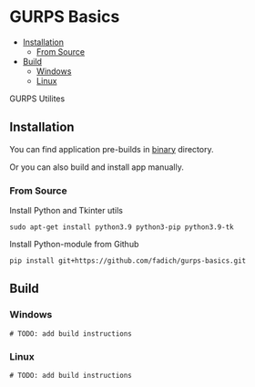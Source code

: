 # GURPS Basics

- [Installation](#installation)
    - [From Source](#from-source)
- [Build](#build)
    - [Windows](#windows)
    - [Linux](#linux)

GURPS Utilites

## Installation

You can find application pre-builds in 
  [binary](https://github.com/fadich/gurps-basics/tree/master/binary)
  directory.

Or you can also build and install app manually.

### From Source

Install Python and Tkinter utils
```shell
sudo apt-get install python3.9 python3-pip python3.9-tk 
```

Install Python-module from Github 
```shell
pip install git+https://github.com/fadich/gurps-basics.git
```

## Build

### Windows

```shell
# TODO: add build instructions
```

### Linux

```shell
# TODO: add build instructions
```

